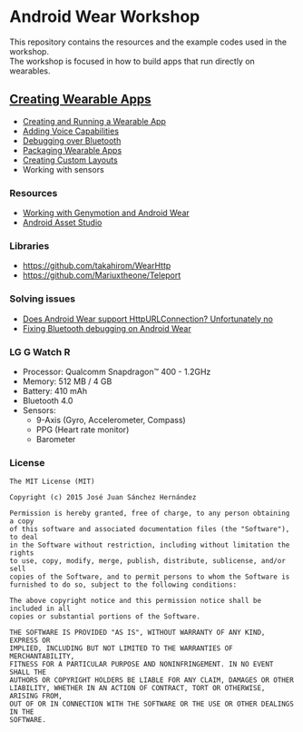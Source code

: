 # Android Wear Workshop
This repository contains the resources and the example codes used in the workshop.  
The workshop is focused in how to build apps that run directly on wearables.  

## [Creating Wearable Apps](http://developer.android.com/training/wearables/apps/index.html)

* [Creating and Running a Wearable App](http://developer.android.com/training/wearables/apps/creating.html)
* [Adding Voice Capabilities](http://developer.android.com/training/wearables/apps/voice.html)
* [Debugging over Bluetooth](http://developer.android.com/training/wearables/apps/bt-debugging.html)
* [Packaging Wearable Apps](http://developer.android.com/training/wearables/apps/packaging.html)
* [Creating Custom Layouts](http://developer.android.com/training/wearables/apps/layouts.html)
* Working with sensors

### Resources
* [Working with Genymotion and Android Wear](http://joelifernandes.com/android/working-genymotion-android-wear/)
* [Android Asset Studio](http://romannurik.github.io/AndroidAssetStudio/)

### Libraries
* https://github.com/takahirom/WearHttp
* https://github.com/Mariuxtheone/Teleport

### Solving issues
* [Does Android Wear support HttpURLConnection? Unfortunately no](http://stackoverflow.com/questions/24717538/does-android-wear-support-httpurlconnection-getting-eofexception)
* [Fixing Bluetooth debugging on Android Wear](http://melix.github.io/blog/2014/10/android-moto360.html)

### LG G Watch R
* Processor: Qualcomm Snapdragon™ 400 - 1.2GHz
* Memory: 512 MB / 4 GB 
* Battery: 410 mAh
* Bluetooth 4.0
* Sensors:
  * 9-Axis (Gyro, Accelerometer, Compass)
  * PPG (Heart rate monitor)
  * Barometer 

### License

```
The MIT License (MIT)

Copyright (c) 2015 José Juan Sánchez Hernández

Permission is hereby granted, free of charge, to any person obtaining a copy
of this software and associated documentation files (the "Software"), to deal
in the Software without restriction, including without limitation the rights
to use, copy, modify, merge, publish, distribute, sublicense, and/or sell
copies of the Software, and to permit persons to whom the Software is
furnished to do so, subject to the following conditions:

The above copyright notice and this permission notice shall be included in all
copies or substantial portions of the Software.

THE SOFTWARE IS PROVIDED "AS IS", WITHOUT WARRANTY OF ANY KIND, EXPRESS OR
IMPLIED, INCLUDING BUT NOT LIMITED TO THE WARRANTIES OF MERCHANTABILITY,
FITNESS FOR A PARTICULAR PURPOSE AND NONINFRINGEMENT. IN NO EVENT SHALL THE
AUTHORS OR COPYRIGHT HOLDERS BE LIABLE FOR ANY CLAIM, DAMAGES OR OTHER
LIABILITY, WHETHER IN AN ACTION OF CONTRACT, TORT OR OTHERWISE, ARISING FROM,
OUT OF OR IN CONNECTION WITH THE SOFTWARE OR THE USE OR OTHER DEALINGS IN THE
SOFTWARE.
```
